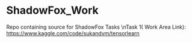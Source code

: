 # ShadowFox_Work
Repo containing source for ShadowFox Tasks
\nTask 1( Work Area Link): https://www.kaggle.com/code/sukandvm/tensorlearn
